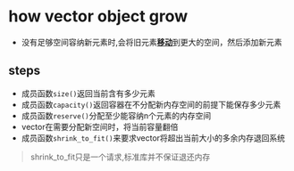 # how vector object grow

- 没有足够空间容纳新元素时,会将旧元素[**移动**](c++-object-move.md)到更大的空间，然后添加新元素

## steps

- 成员函数`size()`返回当前含有多少元素
- 成员函数`capacity()`返回容器在不分配新内存空间的前提下能保存多少元素
- 成员函数`reserve()`分配至少能容纳n个元素的内存空间
- vector在需要分配新空间时，将当前容量翻倍
- 成员函数`shrink_to_fit()`来要求vector将超出当前大小的多余内存退回系统

> shrink_to_fit只是一个请求,标准库并不保证退还内存